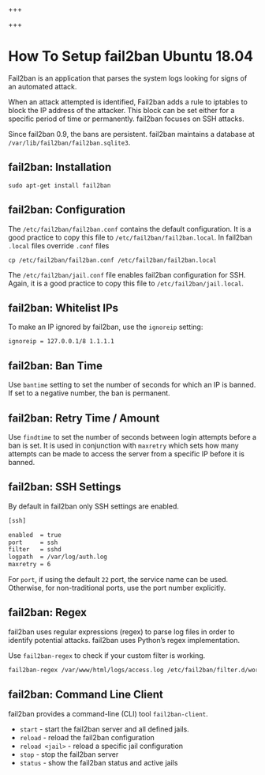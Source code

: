
+++

+++
# How To Setup fail2ban Ubuntu 18.04

Fail2ban is an application that parses the system logs looking for signs of an automated attack.

When an attack attempted is identified, Fail2ban adds a rule to iptables to block the IP address of the attacker. This block can be set either for a specific period of time or permanently. fail2ban focuses on SSH attacks.

Since fail2ban 0.9, the bans are persistent. fail2ban maintains a database at `/var/lib/fail2ban/fail2ban.sqlite3`.

## fail2ban: Installation

```shell
sudo apt-get install fail2ban
```

## fail2ban: Configuration

The `/etc/fail2ban/fail2ban.conf` contains the default configuration. It is a
good practice to copy this file to `/etc/fail2ban/fail2ban.local`. In fail2ban
`.local` files override `.conf` files

```shell
cp /etc/fail2ban/fail2ban.conf /etc/fail2ban/fail2ban.local
```

The `/etc/fail2ban/jail.conf` file enables fail2ban configuration for SSH.
Again, it is a good practice to copy this file to `/etc/fail2ban/jail.local`.

## fail2ban: Whitelist IPs

To make an IP ignored by fail2ban, use the `ignoreip` setting:

```shell
ignoreip = 127.0.0.1/8 1.1.1.1
```

## fail2ban: Ban Time

Use `bantime` setting to set the number of seconds for which an IP is banned. If set to a negative number, the ban is permanent.

## fail2ban: Retry Time / Amount

Use `findtime` to set the number of seconds between login attempts before a ban is set. It is used in conjunction with `maxretry` which sets how many attempts can be made to access the server from a specific IP before it is banned.

## fail2ban: SSH Settings

By default in fail2ban only SSH settings are enabled.

```bash
[ssh]

enabled  = true
port     = ssh
filter   = sshd
logpath  = /var/log/auth.log
maxretry = 6
```

For `port`, if using the default `22` port, the service name can be used. Otherwise, for non-traditional ports, use the port number explicitly.

## fail2ban: Regex

fail2ban uses regular expressions (regex) to parse log files in order to identify potential attacks. fail2ban uses Python’s regex implementation.

Use `fail2ban-regex` to check if your custom filter is working.

```bash
fail2ban-regex /var/www/html/logs/access.log /etc/fail2ban/filter.d/wordpress.conf
```

## fail2ban: Command Line Client

fail2ban provides a command-line (CLI) tool `fail2ban-client`.

+ `start` - start the fail2ban server and all defined jails.
+ `reload` - reload the fail2ban configuration
+ `reload <jail>` - reload a specific jail configuration
+ `stop` - stop the fail2ban server
+ `status` - show the fail2ban status and active jails


